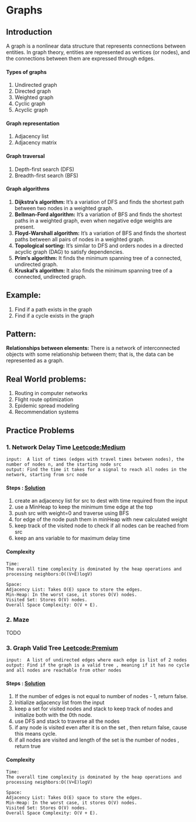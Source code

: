 # Graphs

## Introduction
A graph is a nonlinear data structure that represents connections between entities. In graph theory, entities are represented as vertices (or nodes), and the connections between them are expressed through edges.
#### Types of graphs
1. Undirected graph
2. Directed graph
3. Weighted graph
4. Cyclic graph
5. Acyclic graph

#### Graph representation
1. Adjacency list
2. Adjacency matrix
#### Graph traversal
1. Depth-first search (DFS)
2. Breadth-first search (BFS)
#### Graph algorithms
1. **Dijkstra’s algorithm:** It’s a variation of DFS and finds the shortest path between two nodes in a weighted graph.
2. **Bellman-Ford algorithm:** It’s a variation of BFS and finds the shortest paths in a weighted graph, even when negative edge weights are present.
3. **Floyd-Warshall algorithm:** It’s a variation of BFS and finds the shortest paths between all pairs of nodes in a weighted graph.
4. **Topological sorting:** It’s similar to DFS and orders nodes in a directed acyclic graph (DAG) to satisfy dependencies.
5. **Prim’s algorithm:** It finds the minimum spanning tree of a connected, undirected graph.
6. **Kruskal’s algorithm:** It also finds the minimum spanning tree of a connected, undirected graph.

## Example:
1. Find if a path exists in the graph
2. Find if a cycle exists in the graph
## Pattern:
**Relationships between elements:** There is a network of interconnected objects with some relationship between them; that is, the data can be represented as a graph.
## Real World problems:
1. Routing in computer networks
2. Flight route optimization
3. Epidemic spread modeling
4. Recommendation systems

## Practice Problems
### 1. Network Delay Time [Leetcode:Medium](https://leetcode.com/problems/network-delay-time/)
````
input:  A list of times (edges with travel times between nodes), the number of nodes n, and the starting node src
output: Find the time it takes for a signal to reach all nodes in the network, starting from src node
````
#### Steps : [Solution](../../Ostad/module-7:LinkedList/practice/reverse_linked_list.py)
1. create an adjacency list for src to dest with time required from the input
2. use a MinHeap to keep the minimum time edge at the top
3. push src with weight=0 and traverse using BFS 
4. for edge of the node push them in minHeap with new calculated weight
5. keep track of the visited node to check if all nodes can be reached from src 
6. keep an ans variable to for maximum delay time
#### Complexity
```
Time: 
The overall time complexity is dominated by the heap operations and processing neighbors:O((V+E)log⁡V)

Space:
Adjacency List: Takes O(E) space to store the edges.
Min-Heap: In the worst case, it stores O(V) nodes.
Visited Set: Stores O(V) nodes.
Overall Space Complexity: O(V + E).
```

### 2. Maze 

TODO 



















### 3. Graph Valid Tree [Leetcode:Premium](https://leetcode.com/problems/graph-valid-tree/description/)
````
input:  A list of undirected edges where each edge is list of 2 nodes
output: Find if the graph is a valid tree , meaning if it has no cycle and all nodes are reachable from other nodes
````
#### Steps : [Solution](../../Ostad/module-7:LinkedList/practice/reverse_linked_list.py)
1. If the number of edges is not equal to number of nodes - 1, return false.
2. Initialize adjacency list from the input
3. keep a set for visited nodes and stack to keep track of nodes and initialize both with the 0th node.
4. use DFS and stack to traverse all the nodes 
5. if any node is visited even after it is on the set , then return false, cause this means cycle.
6. if all nodes are visited and length of the set is the number of nodes , return true 
#### Complexity
```
Time: 
The overall time complexity is dominated by the heap operations and processing neighbors:O((V+E)log⁡V)

Space:
Adjacency List: Takes O(E) space to store the edges.
Min-Heap: In the worst case, it stores O(V) nodes.
Visited Set: Stores O(V) nodes.
Overall Space Complexity: O(V + E).
```